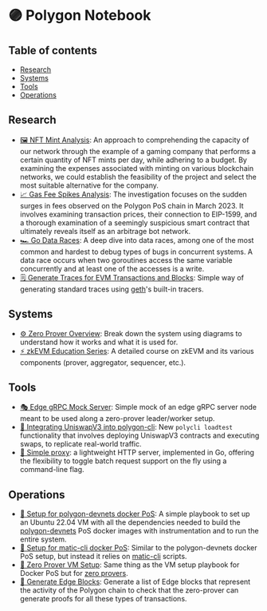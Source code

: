 # 🟣 Polygon Notebook

## Table of contents

- [Research](#research)
- [Systems](#systems)
- [Tools](#tools)
- [Operations](#operations)

## Research

- [🖼️ NFT Mint Analysis](research/nft-mint-analysis/README.md): An approach to comprehending the capacity of our network through the example of a gaming company that performs a certain quantity of NFT mints per day, while adhering to a budget. By examining the expenses associated with minting on various blockchain networks, we could establish the feasibility of the project and select the most suitable alternative for the company.
- [📈 Gas Fee Spikes Analysis](research/gas-fee-spikes-analysis/README.md): The investigation focuses on the sudden surges in fees observed on the Polygon PoS chain in March 2023. It involves examining transaction prices, their connection to EIP-1599, and a thorough examination of a seemingly suspicious smart contract that ultimately reveals itself as an arbitrage bot network.
- [🏎️ Go Data Races](research/go-data-races/README.md): A deep dive into data races, among one of the most common and hardest to debug types of bugs in concurrent systems. A data race occurs when two goroutines access the same variable concurrently and at least one of the accesses is a write.
- [🗒️ Generate Traces for EVM Transactions and Blocks](research/EVM_TRACER.md): Simple way of generating standard traces using [geth](https://github.com/ethereum/go-ethereum)'s built-in tracers.

## Systems

- [⚙️ Zero Prover Overview](systems/zero-prover/README.md): Break down the system using diagrams to understand how it works and what it is used for.
- [⚡️ zkEVM Education Series](https://drive.google.com/drive/u/1/folders/1X1A-00w2L07CJUC7KPeNqAsdw0e50m_i): A detailed course on zkEVM and its various components (prover, aggregator, sequencer, etc.).

## Tools

- [🎭 Edge gRPC Mock Server](https://github.com/leovct/edge-grpc-mock-server): Simple mock of an edge gRPC server node meant to be used along a zero-prover leader/worker setup.
- [🦄 Integrating UniswapV3 into polygon-cli](tools/INTEGRATING_UNISWAPV3_INTO_POLYCLI.md): New `polycli loadtest` functionality that involves deploying UniswapV3 contracts and executing swaps, to replicate real-world traffic.
- [🤖 Simple proxy](tools/proxy//README.md): a lightweight HTTP server, implemented in Go, offering the flexibility to toggle batch request support on the fly using a command-line flag.

## Operations

- [🐳 Setup for polygon-devnets docker PoS](ops/pos-devnet/POLYGON_DEVNETS_SETUP.md): A simple playbook to set up an Ubuntu 22.04 VM with all the dependencies needed to build the [polygon-devnets](https://github.com/maticnetwork/polygon-devnets/tree/main/docker/pos) PoS docker images with instrumentation and to run the entire system.
- [🐳 Setup for matic-cli docker PoS](ops/pos-devnet/MATIC_CLI_SETUP.md): Similar to the polygon-devnets docker PoS setup, but instead it relies on [matic-cli](https://github.com/maticnetwork/matic-cli#matic-cli) scripts.
- [🤖 Zero Prover VM Setup](ops/ZERO_PROVER_VM_SETUP.md): Same thing as the VM setup playbook for Docker PoS but for [zero provers](https://github.com/mir-protocol/zero-provers).
- [🧱 Generate Edge Blocks](ops/generate-edge-blocks/README.md): Generate a list of Edge blocks that represent the activity of the Polygon chain to check that the zero-prover can generate proofs for all these types of transactions.
